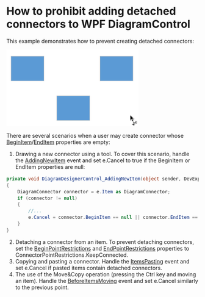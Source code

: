 # How to prohibit adding detached connectors to WPF DiagramControl

This example demonstrates how to prevent creating detached connectors:

![0](https://github.com/DevExpress-Examples/How-to-prohibit-adding-detached-connectors-to-WPF-DiagramControl/blob/19.2.5+/demo.gif?raw=true)


There are several scenarios when a user may create connector whose [BeginItem](https://documentation.devexpress.com/WPF/DevExpress.Xpf.Diagram.DiagramConnector.BeginItem.property)/[EndItem](https://documentation.devexpress.com/WPF/DevExpress.Xpf.Diagram.DiagramConnector.EndItem.property) properties are empty:

1. Drawing a new connector using a tool. To cover this scenario, handle the [AddingNewItem](https://documentation.devexpress.com/WPF/DevExpress.Xpf.Diagram.DiagramControl.AddingNewItem.event) event and set e.Cancel to true if the BeginItem or EndItem properties are null:
```cs
private void DiagramDesignerControl_AddingNewItem(object sender, DevExpress.Xpf.Diagram.DiagramAddingNewItemEventArgs e)
{
    DiagramConnector connector = e.Item as DiagramConnector;
    if (connector != null)
    {
        //...
        e.Cancel = connector.BeginItem == null || connector.EndItem == null;
    }
}
```
2. Detaching a connector from an item. To prevent detaching connectors, set the [BeginPointRestrictions](https://documentation.devexpress.com/WPF/DevExpress.Xpf.Diagram.DiagramConnector.BeginPointRestrictions.property) and [EndPointRestrictions](https://documentation.devexpress.com/WPF/DevExpress.Xpf.Diagram.DiagramConnector.EndPointRestrictions.property) properties to ConnectorPointRestrictions.KeepConnected.
3. Copying and pasting a connector. Handle the [ItemsPasting](https://documentation.devexpress.com/WPF/DevExpress.Xpf.Diagram.DiagramControl.ItemsPasting.event) event and set e.Cancel if pasted items contain detached connectors.
4. The use of the Move&Copy operation (pressing the Ctrl key and moving an item). Handle the [BeforeItemsMoving](https://documentation.devexpress.com/WPF/DevExpress.Xpf.Diagram.DiagramControl.BeforeItemsMoving.event) event and set e.Cancel similarly to the previous point.
